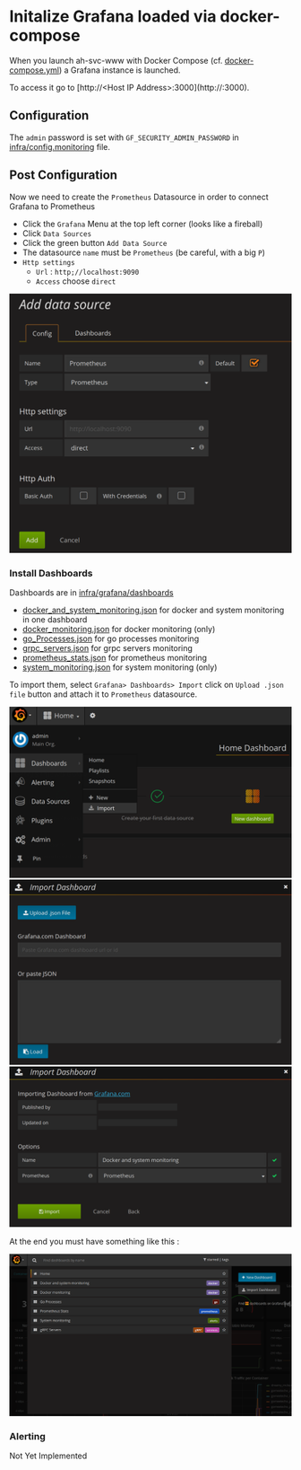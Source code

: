 # Initalize Grafana loaded via docker-compose

When you launch ah-svc-www with Docker Compose (cf. [docker-compose.yml](../../docker-compose.yml)) a Grafana instance is launched.

To access it go to [http://&lt;Host IP Address&gt;:3000](http://<Host IP Address>:3000).

## Configuration

The `admin` password is set with `GF_SECURITY_ADMIN_PASSWORD` in [infra/config.monitoring](../../infra/config.monitoring) file.

## Post Configuration

Now we need to create the `Prometheus` Datasource in order to connect Grafana to Prometheus
* Click the `Grafana` Menu at the top left corner (looks like a fireball)
* Click `Data Sources`
* Click the green button `Add Data Source`
* The datasource `name` must be `Prometheus` (be careful, with a big `P`)
* `Http settings`
  * `Url` : `http;//localhost:9090`
  * `Access` choose `direct`

![add_datasource](assets/add_datasource.png)

### Install Dashboards

Dashboards are in [infra/grafana/dashboards](../../infra/grafana/dashboards)

* [docker_and_system_monitoring.json](../../infra/grafana/dashboards/docker_and_system_monitoring.json) for docker and system monitoring in one dashboard
* [docker_monitoring.json](../../infra/grafana/dashboards/docker_monitoring.json) for docker monitoring (only)
* [go_Processes.json](../../infra/grafana/dashboards/go_Processes.json) for go processes monitoring
* [grpc_servers.json](../../infra/grafana/dashboards/grpc_servers.json) for grpc servers monitoring
* [prometheus_stats.json](../../infra/grafana/dashboards/prometheus_stats.json) for  prometheus monitoring
* [system_monitoring.json](../../infra/grafana/dashboards/system_monitoring.json) for system monitoring (only)

To import them, select `Grafana> Dashboards> Import` click on `Upload .json file` button and attach it to `Prometheus` datasource.

![add_dashboard_1](assets/add_dashboard_1.png)
![add_dashboard_2](assets/add_dashboard_2.png)
![add_dashboard_3](assets/add_dashboard_3.png)

At the end you must have something like this :

![all_dashboards](assets/all_dashboards.png)

### Alerting

Not Yet Implemented
